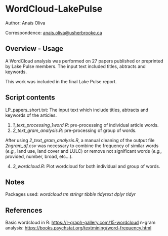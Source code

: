 # WordCloud-LakePulse

Author: Anaïs Oliva

Correspondence: anais.oliva@usherbrooke.ca

## Overview - Usage

A WordCloud analysis was performed on 27 papers published or preprinted by Lake Pulse members.
The input text included titles, abtracts and keywords.

This work was included in the final Lake Pulse report.

## Script contents

LP_papers_short.txt: The input text which include titles, abtracts and keywords of the articles.

1. *1_text_processing_1word.R*: pre-processing of individual article words.
2. *2_text_gram_analysis.R*: pre-processing of group of words.

After using *2_text_gram_analysis.R*, a manual cleaning of the output file *2ngram_df.csv* was necessary to combine the frequency of similar words (*e.g.,* land use, land cover and LULC) or remove not significant words (*e.g.,* provided, number, broad, etc...).

4. *3_wordcloud.R*: Plot wordcloud for both individual and group of words.


## Notes

Packages used:
*wordcloud*
*tm*
*stringr*
*tibble*
*tidytext*
*dplyr*
*tidyr*

## References
Basic wordcloud in R: https://r-graph-gallery.com/15-wordcloud
n-gram analysis: https://books.psychstat.org/textmining/word-frequency.html
